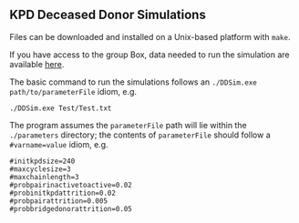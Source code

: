 
## KPD Deceased Donor Simulations

Files can be downloaded and installed on a Unix-based platform with `make`.

If you have access to the group Box, data needed to run the simulation
are available [here](https://umich.app.box.com/folder/75240512306
"MBox link").

The basic command to run the simulations follows an `./DDSim.exe
path/to/parameterFile` idiom, e.g.

```Shell
./DDSim.exe Test/Test.txt
```

The program assumes the `parameterFile` path will lie within the
`./parameters` directory; the contents of `parameterFile` should
follow a `#varname=value` idiom, e.g.

```
#initkpdsize=240
#maxcyclesize=3
#maxchainlength=3
#probpairinactivetoactive=0.02
#probinitkpdattrition=0.02
#probpairattrition=0.005
#probbridgedonorattrition=0.05
```
